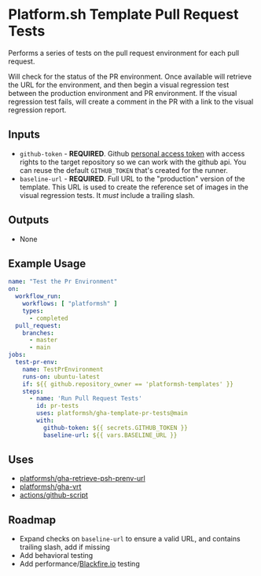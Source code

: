 # Platform.sh Template Pull Request Tests

Performs a series of tests on the pull request environment for each pull request.

Will check for the status of the PR environment. Once available will retrieve the URL for the environment, 
and then begin a visual regression test between the production environment and PR environment. If the visual regression
test fails, will create a comment in the PR with a link to the visual regression report.

## Inputs
* `github-token` - **REQUIRED**. Github [personal access token](https://docs.github.com/en/authentication/keeping-your-account-and-data-secure/creating-a-personal-access-token) with 
access rights to the target repository so we can work with the github api. You can reuse the default `GITHUB_TOKEN` that's created for the runner.
* `baseline-url` - **REQUIRED**. Full URL to the "production" version of the template. This URL is used to create
the reference set of images in the visual regression tests. It *must* include a trailing slash.
## Outputs
* None
## Example Usage
```yaml
name: "Test the Pr Environment"
on:
  workflow_run:
    workflows: [ "platformsh" ]
    types:
      - completed
  pull_request:
    branches:
      - master
      - main
jobs:
  test-pr-env:
    name: TestPrEnvironment
    runs-on: ubuntu-latest
    if: ${{ github.repository_owner == 'platformsh-templates' }}
    steps:
      - name: 'Run Pull Request Tests'
        id: pr-tests
        uses: platformsh/gha-template-pr-tests@main
        with:
          github-token: ${{ secrets.GITHUB_TOKEN }}
          baseline-url: ${{ vars.BASELINE_URL }}
```
## Uses
* [platformsh/gha-retrieve-psh-prenv-url](https://github.com/platformsh/gha-retrieve-psh-prenv-url/)
* [platformsh/gha-vrt](https://github.com/platformsh/gha-vrt/)
* [actions/github-script](https://github.com/actions/github-script)

## Roadmap
* Expand checks on `baseline-url` to ensure a valid URL, and contains trailing slash, add if missing
* Add behavioral testing
* Add performance/[Blackfire.io](https://blackfire.io/) testing